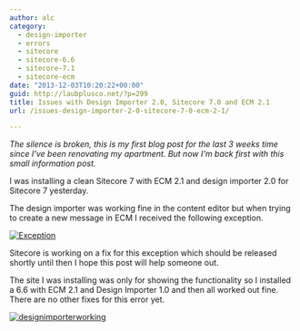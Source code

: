 ```yaml
---
author: alc
category:
  - design-importer
  - errors
  - sitecore
  - sitecore-6.6
  - sitecore-7.1
  - sitecore-ecm
date: "2013-12-03T10:20:22+00:00"
guid: http://laubplusco.net/?p=299
title: Issues with Design Importer 2.0, Sitecore 7.0 and ECM 2.1
url: /issues-design-importer-2-0-sitecore-7-0-ecm-2-1/

---
```

_The silence is broken, this is my first blog post for the last 3 weeks time since I've been renovating my apartment. But now I'm back first with this small information post._

I was installing a clean Sitecore 7 with ECM 2.1 and design importer 2.0 for Sitecore 7 yesterday.

The design importer was working fine in the content editor but when trying to create a new message in ECM I received the following exception.

[![Exception](/wp-content/uploads/2013/12/designimporterexception.png)](/wp-content/uploads/2013/12/designimporterexception.png)

Sitecore is working on a fix for this exception which should be released shortly until then I hope this post will help someone out.

The site I was installing was only for showing the functionality so I installed a 6.6 with ECM 2.1 and Design Importer 1.0 and then all worked out fine. There are no other fixes for this error yet.

[![designimporterworking](/wp-content/uploads/2013/12/designimporterworking.png)](/wp-content/uploads/2013/12/designimporterworking.png)
